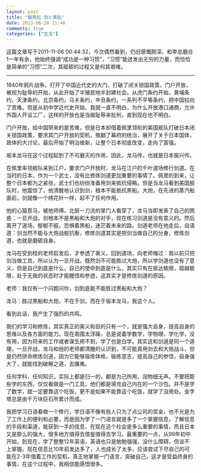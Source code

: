 ```yaml
---
layout: post
title: "龍馬伝 剑と黑船"
date: 2013-06-28 11:40
comments: true
categories: ["生活"]
---
```


  这篇文章写于2011-11-06 00:44:32，今次偶然看到，仍旧感慨颇深，和李总磨合1一年有余，他始终强调“成功是一种习惯”，“习惯”能迸发出无穷的力量，而恰恰是简单的“习惯”二次，其砥砺的过程又是何其艰难。

  - - -

  1840年鸦片战争，打开了中国近代史的大门，打破了闭关锁国政策，门户开放，被视为耻辱的开始，从此开始了半殖民地半封建社会。从虎门条约开始，黄埔条约，天津条约，北京条约，马关条约，辛丑条约，一系列不平等条约，把中国拉向了苦难。但是从初中学近代史开始，我就一直不明白，为什么开放港口通商，允许外国人开设工厂，这样的开放也是当做耻辱来批判，直到现在也不明白。

门户开放，给中国带来的是苦难，但是日本却借着佩里领衔的美国舰队打破日本闭关锁国政策，要求其门户开放的契机，推翻了幕府的统治，展开了关于日本国体，政体的大讨论，最后开始了明治维新，让整个日本彻底改变，走向了富强。

坂本龙马在这个过程起到了不可磨灭的作用，因此，龙马传，也就是日本振兴传。

   在佩里率领舰队来到江户，要求门户开放时，龙马在江户的千叶道场修行剑道。在当时的日本，作为一个武士，没有比修炼剑道更加重要的事情了。佩里的到来，让整个日本都为之紧张，武士们也纷纷准备用剑来抵抗侵略。但是当龙马看到美国舰队时，他震惊了，他清醒地认识到剑，根本不能抵抗黑船，大炮，在先进的蒸汽船面前，剑就像一个绣花针一样，起不了任何作用。

  他的心猿意马，被他师傅，北辰一刀流的掌门人看穿了，龙马当即发表了自己的困惑：一旦开战，剑根本不是黑船和大炮的对手，现在练习剑道是没有意义的。然后离开了道场，郁郁不振，恐惧着黑船，迷茫着未来的路。剑道老师在他走后，自语道：剑当然不能与大炮战舰抗衡，修炼剑道其实是把剑当做自己的分身，修炼剑道，也就是磨砺自身。

   龙马在受到桂的老师启发后，才参透了奥义，回到道场，向老师悔过：我以前只把剑当做工具，所以认为一旦开战，既然剑不可能胜过大炮，所以学剑道也没有了意义，但是自己到底是什么，自己的使命到底是什么，其实只有在抵达极限，超越极限，处于无我的状态时才能醒悟和参透，这其实才是修炼剑道的原因。

  老师：我仅有一个问题问你，剑到底能不能胜过黑船和大炮？

  龙马：胜过黑船和大炮，不在于剑，而在于坂本龙马，我这个人。

  看到此话，我产生了强烈的共鸣。

   我们的学习和修炼，其实真正的奥义和目的只有一个，就是强大自身，提高自身的思维以及各方面的能力。现在周围太浮躁，总是说着学数学，学物理，学化学，没有用，因为将来的工作或者谋生用不到，学了也是白学。其实这和剑道是同一个道理，一旦开战，龙马和他的老师都清醒的认识到，不可能真用剑去和大炮战斗，但是仍然拼命修炼剑道，因为它能够锻炼体格，锻炼意志，提高自己的参悟，自身强大了，就能找到破解之道，去攘夷。

  任何学科，任何知识，实际上都是归一的，都是为己所用，润物细无声。不要把那些学的东西，仅仅看做是一门工具，他们都是填充自己内在的一个沙包。并不是学了数学，就一定要靠这个吃饭，更不是如果不能靠这个吃饭，就学了没用处。金字塔总是由千万块巨石所累计而成。


  我把学习日语看做一个修行，学日语不像有些人只为了点公司的奖金，也不光是为了工作上的便利和必要，而是因为学了一门语言就是多了一个掌握信息，了解信息的手段和渠道，能获到一手的信息，在现在这个社会是多么重要的事情，而且日本又是那么的强大，很多地方值得去借鉴值得去学习。最重要的一点，从99年初中开始，到现在，学了整整12年英语，英语也只是勉勉强强，没什么障碍，但谈不上掌握。现在信息比10年前发达多了，人也成长了太多，应该尝试下尽自己的可能在2-3年借着工作的契机，真正地掌握一门语言，突破自己，这才是受益终身的事情，在这个过程中，我相信能感悟很多。
